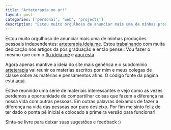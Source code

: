 ```yaml
---
title: "Arteterapia no ar!"
layout: post
categories: ['personal', 'web', 'projects']
description: "Estou muito orgulhoso de anunciar mais uma de minhas produções pessoais independentes: [arteterapia.ideia.me][1]. Estou [trabalhando][3] com muita dedicação ..."
---
```

Estou muito orgulhoso de anunciar mais uma de minhas produções pessoais independentes: [arteterapia.ideia.me][1]. Estou [trabalhando][3] com muita dedicação nos artigos da pós graduação e então pensei: Vou fazer o mesmo que com o [flu.ideia.me][2] e [aqui está][1].

Agora apenas mantive a ideia do site mais genérica e o subdomínio [arteterapia][1] vai reunir os materias escritos por mim e meus colegas de classe sobre as matérias e pensamentos afins. O código fonte da página está [aqui][3].

Estive reunindo uma série de materiais interessantes e vejo como as vezes perdemos a oportunidade de compartilhar coisas que fazem a diferença na nossa vida com outras pessoas. Em outras palavras deixamos de fazer a diferença na vida das pessoas por puro desleixo. Por fim me sinto feliz de ter dado o ponta pé inicial e colocado a primeira versão para funcionar!

Sinta-se livre para deixar suas sugestões e feedback :)

[1]: http://arteterapia.ideia.me
[2]: http://flu.ideia.me
[3]: http://github.com/jonata/arterapia.ideia.me

